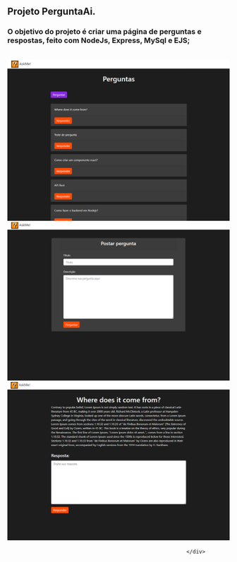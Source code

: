## Projeto PerguntaAi.
### O objetivo do projeto é criar uma página de perguntas e respostas, feito com NodeJs, Express, MySql e EJS;
<br/>
<div style="text-align: center;">
<img width="600px" src="/public/img/askmeHome2.png">
<img width="600px" src="/public/img/perguntapage.png">
<img width="600px" src="/public/img/respostapage.png">
                                                     
                                                     </div>
